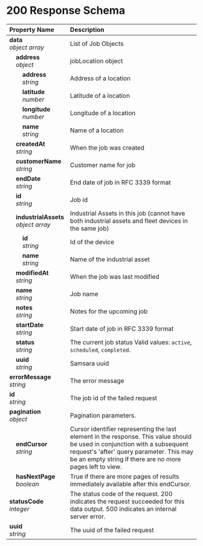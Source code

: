 # 200 Response Schema
| Property Name | Description |
| :------------ | :---------- |
| **data**<br/>_object array_ | List of Job Objects |
| **&nbsp;&nbsp;&nbsp;&nbsp;address**<br/>_&nbsp;&nbsp;&nbsp;&nbsp;object_ | jobLocation object |
| **&nbsp;&nbsp;&nbsp;&nbsp;&nbsp;&nbsp;&nbsp;&nbsp;address**<br/>_&nbsp;&nbsp;&nbsp;&nbsp;&nbsp;&nbsp;&nbsp;&nbsp;string_ | Address of a location |
| **&nbsp;&nbsp;&nbsp;&nbsp;&nbsp;&nbsp;&nbsp;&nbsp;latitude**<br/>_&nbsp;&nbsp;&nbsp;&nbsp;&nbsp;&nbsp;&nbsp;&nbsp;number_ | Latitude of a location |
| **&nbsp;&nbsp;&nbsp;&nbsp;&nbsp;&nbsp;&nbsp;&nbsp;longitude**<br/>_&nbsp;&nbsp;&nbsp;&nbsp;&nbsp;&nbsp;&nbsp;&nbsp;number_ | Longitude of a location |
| **&nbsp;&nbsp;&nbsp;&nbsp;&nbsp;&nbsp;&nbsp;&nbsp;name**<br/>_&nbsp;&nbsp;&nbsp;&nbsp;&nbsp;&nbsp;&nbsp;&nbsp;string_ | Name of a location |
| **&nbsp;&nbsp;&nbsp;&nbsp;createdAt**<br/>_&nbsp;&nbsp;&nbsp;&nbsp;string_ | When the job was created |
| **&nbsp;&nbsp;&nbsp;&nbsp;customerName**<br/>_&nbsp;&nbsp;&nbsp;&nbsp;string_ | Customer name for job |
| **&nbsp;&nbsp;&nbsp;&nbsp;endDate**<br/>_&nbsp;&nbsp;&nbsp;&nbsp;string_ | End date of job in RFC 3339 format |
| **&nbsp;&nbsp;&nbsp;&nbsp;id**<br/>_&nbsp;&nbsp;&nbsp;&nbsp;string_ | Job id |
| **&nbsp;&nbsp;&nbsp;&nbsp;industrialAssets**<br/>_&nbsp;&nbsp;&nbsp;&nbsp;object array_ | Industrial Assets in this job (cannot have both industrial assets and fleet devices in the same job) |
| **&nbsp;&nbsp;&nbsp;&nbsp;&nbsp;&nbsp;&nbsp;&nbsp;id**<br/>_&nbsp;&nbsp;&nbsp;&nbsp;&nbsp;&nbsp;&nbsp;&nbsp;string_ | Id of the device |
| **&nbsp;&nbsp;&nbsp;&nbsp;&nbsp;&nbsp;&nbsp;&nbsp;name**<br/>_&nbsp;&nbsp;&nbsp;&nbsp;&nbsp;&nbsp;&nbsp;&nbsp;string_ | Name of the industrial asset |
| **&nbsp;&nbsp;&nbsp;&nbsp;modifiedAt**<br/>_&nbsp;&nbsp;&nbsp;&nbsp;string_ | When the job was last modified |
| **&nbsp;&nbsp;&nbsp;&nbsp;name**<br/>_&nbsp;&nbsp;&nbsp;&nbsp;string_ | Job name |
| **&nbsp;&nbsp;&nbsp;&nbsp;notes**<br/>_&nbsp;&nbsp;&nbsp;&nbsp;string_ | Notes for the upcoming job |
| **&nbsp;&nbsp;&nbsp;&nbsp;startDate**<br/>_&nbsp;&nbsp;&nbsp;&nbsp;string_ | Start date of job in RFC 3339 format |
| **&nbsp;&nbsp;&nbsp;&nbsp;status**<br/>_&nbsp;&nbsp;&nbsp;&nbsp;string_ | The current job status Valid values: `active`, `scheduled`, `completed`. |
| **&nbsp;&nbsp;&nbsp;&nbsp;uuid**<br/>_&nbsp;&nbsp;&nbsp;&nbsp;string_ | Samsara uuid |
| **errorMessage**<br/>_string_ | The error message |
| **id**<br/>_string_ | The job id of the failed request |
| **pagination**<br/>_object_ | Pagination parameters. |
| **&nbsp;&nbsp;&nbsp;&nbsp;endCursor**<br/>_&nbsp;&nbsp;&nbsp;&nbsp;string_ | Cursor identifier representing the last element in the response. This value should be used in conjunction with a subsequent request's 'after' query parameter. This may be an empty string if there are no more pages left to view. |
| **&nbsp;&nbsp;&nbsp;&nbsp;hasNextPage**<br/>_&nbsp;&nbsp;&nbsp;&nbsp;boolean_ | True if there are more pages of results immediately available after this endCursor. |
| **statusCode**<br/>_integer_ | The status code of the request. 200 indicates the request succeeded for this data output. 500 indicates an internal server error. |
| **uuid**<br/>_string_ | The uuid of the failed request |
